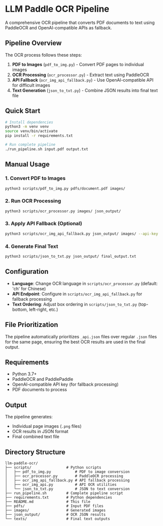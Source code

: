 # LLM Paddle OCR Pipeline

A comprehensive OCR pipeline that converts PDF documents to text using PaddleOCR and OpenAI-compatible APIs as fallback.

## Pipeline Overview

The OCR process follows these steps:

1. **PDF to Images** (`pdf_to_img.py`) - Convert PDF pages to individual images
2. **OCR Processing** (`ocr_processor.py`) - Extract text using PaddleOCR 
3. **API Fallback** (`ocr_img_api_fallback.py`) - Use OpenAI-compatible API for difficult images
4. **Text Generation** (`json_to_txt.py`) - Combine JSON results into final text file

## Quick Start

```bash
# Install dependencies
python3 -m venv venv
source venv/bin/activate
pip install -r requirements.txt

# Run complete pipeline
./run_pipeline.sh input.pdf output.txt
```

## Manual Usage

### 1. Convert PDF to Images
```bash
python3 scripts/pdf_to_img.py pdfs/document.pdf images/
```

### 2. Run OCR Processing  
```bash
python3 scripts/ocr_processor.py images/ json_output/
```

### 3. Apply API Fallback (Optional)
```bash
python3 scripts/ocr_img_api_fallback.py json_output/ images/ --api-key YOUR_API_KEY
```

### 4. Generate Final Text
```bash
python3 scripts/json_to_txt.py json_output/ final_output.txt
```

## Configuration

- **Language**: Change OCR language in `scripts/ocr_processor.py` (default: 'ch' for Chinese)
- **API Endpoint**: Configure in `scripts/ocr_img_api_fallback.py` for fallback processing
- **Text Ordering**: Adjust box ordering in `scripts/json_to_txt.py` (top-bottom, left-right, etc.)

## File Prioritization

The pipeline automatically prioritizes `_api.json` files over regular `.json` files for the same page, ensuring the best OCR results are used in the final output.

## Requirements

- Python 3.7+
- PaddleOCR and PaddlePaddle
- OpenAI-compatible API key (for fallback processing)
- PDF documents to process

## Output

The pipeline generates:
- Individual page images (`.png` files)
- OCR results in JSON format
- Final combined text file

## Directory Structure

```
llm-paddle-ocr/
├── scripts/                # Python scripts
│   ├── pdf_to_img.py           # PDF to image conversion
│   ├── ocr_processor.py        # PaddleOCR processing  
│   ├── ocr_img_api_fallback.py # API fallback processing
│   ├── ocr_img_api.py          # API OCR utilities
│   └── json_to_txt.py          # JSON to text conversion
├── run_pipeline.sh         # Complete pipeline script
├── requirements.txt        # Python dependencies
├── README.md               # This file
├── pdfs/                   # Input PDF files
├── images/                 # Generated images
├── json_output/            # OCR JSON results
└── texts/                  # Final text outputs
```